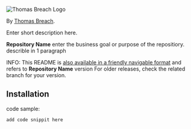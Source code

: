 ![Thomas Breach Logo](https://raw.github.com/teb58/template/tblogo.png)

By [Thomas Breach](https://github.com/teb58).

Enter short description here.

**Repository Name** enter the business goal or purpose of the repositiory.  describle in 1 paragraph

INFO: This README is [also available in a friendly navigable format](https://github.com/teb58/template)
and refers to **Repository Name** version For older releases, check the related branch for your version.

## Installation

code sample:

```ruby
add code snippit here
```



